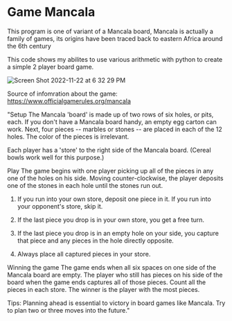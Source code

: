 # Game Mancala
This program is one of variant of a Mancala board, Mancala is actually a family of games, its origins have been traced back to eastern Africa around the 6th century 

This code shows my abilites to use various arithmetic with python to create a simple 2 player board game. 

![Screen Shot 2022-11-22 at 6 32 29 PM](https://user-images.githubusercontent.com/6331985/203453487-51aa1272-dd18-476d-bb36-d0977da71ec9.png)

Source of infomration about the game: https://www.officialgamerules.org/mancala

"Setup
The Mancala 'board' is made up of two rows of six holes, or pits, each. If you don't have a Mancala board handy, an empty egg carton can work. Next, four pieces -- marbles or stones -- are placed in each of the 12 holes. The color of the pieces is irrelevant.

Each player has a 'store' to the right side of the Mancala board. (Cereal bowls work well for this purpose.)

 

Play
The game begins with one player picking up all of the pieces in any one of the holes on his side. Moving counter-clockwise, the player deposits one of the stones in each hole until the stones run out.


1. If you run into your own store, deposit one piece in it. If you run into your opponent's store, skip it.

2. If the last piece you drop is in your own store, you get a free turn.

3. If the last piece you drop is in an empty hole on your side, you capture that piece and any pieces in the hole directly opposite.

4. Always place all captured pieces in your store.


Winning the game
The game ends when all six spaces on one side of the Mancala board are empty.
The player who still has pieces on his side of the board when the game ends captures all of those pieces.
Count all the pieces in each store. The winner is the player with the most pieces.

 

Tips:
Planning ahead is essential to victory in board games like Mancala. Try to plan two or three moves into the future."
